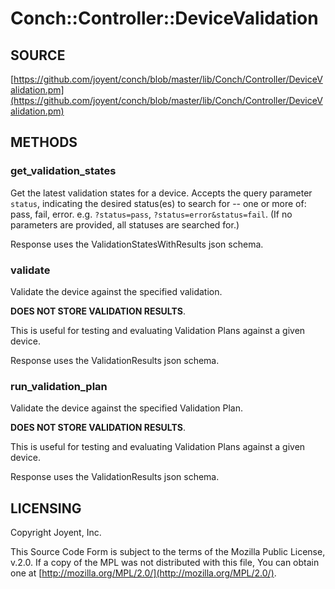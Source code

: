 # Conch::Controller::DeviceValidation

## SOURCE

[https://github.com/joyent/conch/blob/master/lib/Conch/Controller/DeviceValidation.pm](https://github.com/joyent/conch/blob/master/lib/Conch/Controller/DeviceValidation.pm)

## METHODS

### get\_validation\_states

Get the latest validation states for a device. Accepts the query parameter `status`,
indicating the desired status(es) to search for -- one or more of: pass, fail, error.
e.g. `?status=pass`, `?status=error&status=fail`. (If no parameters are provided, all
statuses are searched for.)

Response uses the ValidationStatesWithResults json schema.

### validate

Validate the device against the specified validation.

**DOES NOT STORE VALIDATION RESULTS**.

This is useful for testing and evaluating Validation Plans against a given
device.

Response uses the ValidationResults json schema.

### run\_validation\_plan

Validate the device against the specified Validation Plan.

**DOES NOT STORE VALIDATION RESULTS**.

This is useful for testing and evaluating Validation Plans against a given
device.

Response uses the ValidationResults json schema.

## LICENSING

Copyright Joyent, Inc.

This Source Code Form is subject to the terms of the Mozilla Public License,
v.2.0. If a copy of the MPL was not distributed with this file, You can obtain
one at [http://mozilla.org/MPL/2.0/](http://mozilla.org/MPL/2.0/).
